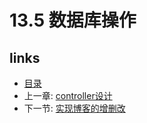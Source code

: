 # 13.5 数据库操作

## links
   * [目录](<preface.md>)
   * 上一章: [controller设计](<13.4.md>)
   * 下一节: [实现博客的增删改](<13.6.md>)
